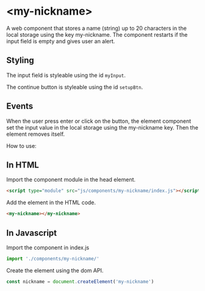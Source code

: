 # &lt;my-nickname&gt;

A web component that stores a name (string) up to 20 characters in the local storage using the key my-nickname. The component restarts if the input field is empty and gives user an alert.

## Styling

The input field is styleable using the id `myInput`.

The continue button is styleable using the id `setupBtn`.

## Events

When the user press enter or click on the button, the element component set the input value in the local storage using the my-nickname key. Then the element removes itself.

How to use:

## In HTML
Import the component module in the head element.
```HTML
<script type="module" src="js/components/my-nickname/index.js"></script>
```

Add the element in the HTML code.
```HTML
<my-nickname></my-nickname>
```

## In Javascript
Import the component in index.js
```Javascript
import './components/my-nickname/'
```
Create the element using the dom API.
```Javascript
const nickname = document.createElement('my-nickname')
```